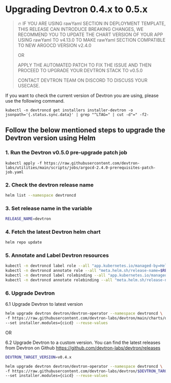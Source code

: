 # Upgrading Devtron 0.4.x to 0.5.x

>🔥 IF YOU ARE USING rawYaml SECTION IN DEPLOYMENT TEMPLATE, THIS RELEASE CAN INTRODUCE BREAKING CHANGES, WE RECOMMEND YOU TO UPDATE THE CHART VERSION OF YOUR APP USING rawYaml TO v4.13.0 TO MAKE rawYaml SECTION COMPATIBLE TO NEW ARGOCD VERSION v2.4.0
> 
> OR 
> 
> APPLY THE AUTOMATED PATCH TO FIX THE ISSUE AND THEN PROCEED TO UPGRADE YOUR DEVTRON STACK TO v0.5.0
> 
> CONTACT DEVTRON TEAM ON DISCORD TO DISCUSS YOUR USECASE.



If you want to check the current version of Devtron you are using, please use the following command.

```
kubectl -n devtroncd get installers installer-devtron -o jsonpath='{.status.sync.data}' | grep "^LTAG=" | cut -d"=" -f2-
```

## Follow the below mentioned steps to upgrade the Devtron version using Helm

### 1. Run the Devtron v0.5.0 pre-upgrade patch job
```
kubectl apply -f https://raw.githubusercontent.com/devtron-labs/utilities/main/scripts/jobs/argocd-2.4.0-prerequisites-patch-job.yaml
```


### 2. Check the devtron release name

```bash
helm list --namespace devtroncd
```

### 3. Set release name in the variable
```bash
RELEASE_NAME=devtron
```

### 4. Fetch the latest Devtron helm chart

```bash
helm repo update
```

### 5. Annotate and Label Devtron resources

```bash
kubectl -n devtroncd label role --all "app.kubernetes.io/managed-by=Helm"
kubectl -n devtroncd annotate role --all "meta.helm.sh/release-name=$RELEASE_NAME" "meta.helm.sh/release-namespace=devtroncd"
kubectl -n devtroncd label rolebinding --all "app.kubernetes.io/managed-by=Helm"
kubectl -n devtroncd annotate rolebinding --all "meta.helm.sh/release-name=$RELEASE_NAME" "meta.helm.sh/release-namespace=devtroncd"
```

### 6. Upgrade Devtron 

6.1 Upgrade Devtron to latest version

```bash
helm upgrade devtron devtron/devtron-operator --namespace devtroncd \
-f https://raw.githubusercontent.com/devtron-labs/devtron/main/charts/devtron/devtron-bom.yaml \
--set installer.modules={cicd} --reuse-values
```
OR

6.2 Upgrade Devtron to a custom version. You can find the latest releases from Devtron on Github https://github.com/devtron-labs/devtron/releases

```bash
DEVTRON_TARGET_VERSION=v0.4.x

helm upgrade devtron devtron/devtron-operator --namespace devtroncd \
-f https://raw.githubusercontent.com/devtron-labs/devtron/$DEVTRON_TARGET_VERSION/charts/devtron/devtron-bom.yaml \
--set installer.modules={cicd} --reuse-values
```
